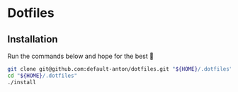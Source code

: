 # Dotfiles

## Installation

Run the commands below and hope for the best 🤞

```sh
git clone git@github.com:default-anton/dotfiles.git "${HOME}/.dotfiles"
cd "${HOME}/.dotfiles"
./install
```
